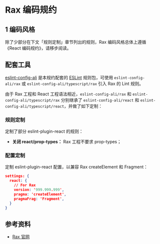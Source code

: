 # Rax 编码规约

## 1 编码风格

除了少部分在下文「规则定制」章节列出的规则，Rax 编码风格总体上遵循《React 编码规约》，请移步阅读。

## 配套工具

[eslint-config-ali](https://www.npmjs.com/package/eslint-config-ali) 是本规约配套的 [ESLint](http://eslint.org/) 规则包，可使用 `eslint-config-ali/rax` 或 `eslint-config-ali/typescript/rax` 引入 Rax 的 Lint 规则。

由于 Rax 工程和 React 工程语法相近，`eslint-config-ali/rax` 和 `eslint-config-ali/typescript/rax` 分别继承了 `eslint-config-ali/react` 和 `eslint-config-ali/typescript/react`，并做了如下定制：

### 规则定制

定制了部分 eslint-plugin-react 的规则：

- **关闭 react/prop-types：** Rax 工程不要求 prop-types；

### 配置定制

定制 eslint-plugin-react 配置，以兼容 Rax createElement 和 Fragment：

```json
settings: {
  react: {
    // For Rax
    version: '999.999.999',
    pragma: 'createElement',
    pragmaFrag: 'Fragment',
  }
}
```

## 参考资料

- [Rax 官网](https://rax.js.org/)

